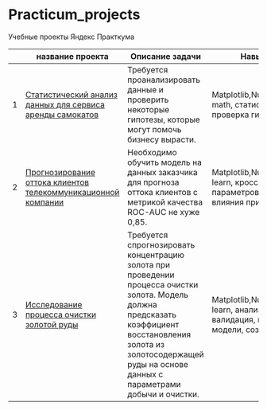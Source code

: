 # Practicum_projects
Учебные проекты Яндекс Практкума

|  |название проекта | Описание задачи | Навыки и инструменты |
|--|-----------------|-----------------|----------------------|
|1 |[Статистический анализ данных для сервиса аренды самокатов](https://github.com/feography/Practicum_projects/tree/main/Stat_analysis)| Требуется проанализировать данные и проверить некоторые гипотезы, которые могут помочь бизнесу вырасти.| Matplotlib,NumPy,Pandas,Python,scipy, math, статистический анализ, проверка гипотез|
|2 |[Прогнозирование оттока клиентов телекоммуникационной компании](https://github.com/feography/Practicum_projects/tree/main/Telecom)| Необходимо обучить модель на данных заказчика для прогноза оттока клиентов с метрикой качества ROC-AUC не хуже 0,85.| Matplotlib,NumPy,Pandas,Python,Scikit-learn, кросс-валидация, подбор параметров модели, pipeline, анализ влияния признаков|
|3 |[Исследование процесса очистки золотой руды](https://github.com/feography/Practicum_projects/tree/main/gold_recovery) |Требуется спрогнозировать концентрацию золота при проведении процесса очистки золота. Модель должна предсказать коэффициент восстановления золота из золотосодержащей руды на основе данных с параметрами добычи и очистки. | Matplotlib,NumPy,Pandas,Python,Scikit-learn, анализ данных, кросс-валидация, подбор параметров модели, создание метрики|
